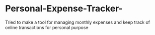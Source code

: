 # Personal-Expense-Tracker-
Tried to make a tool for managing monthly expenses and keep track of online transactions for personal purpose 
